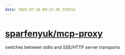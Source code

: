 ```yaml
---
date: 2025-07-16 09:22:45.742512
---
```


# [sparfenyuk/mcp-proxy](https://github.com/sparfenyuk/mcp-proxy)

switches between stdio and SSE/HTTP server transports